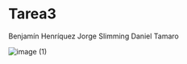 # Tarea3

Benjamín Henríquez
Jorge Slimming 
Daniel Tamaro

![image (1)](https://github.com/d-a-t-s/Tarea3/assets/167927868/743a21a8-29f6-4d52-b053-75fa2ceaa78f)
